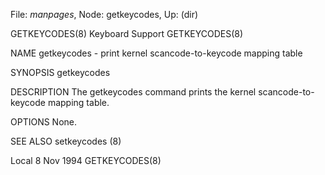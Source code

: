 File: *manpages*,  Node: getkeycodes,  Up: (dir)

GETKEYCODES(8)                 Keyboard Support                 GETKEYCODES(8)



NAME
       getkeycodes - print kernel scancode-to-keycode mapping table

SYNOPSIS
       getkeycodes

DESCRIPTION
       The  getkeycodes  command prints the kernel scancode-to-keycode mapping
       table.

OPTIONS
       None.

SEE ALSO
       setkeycodes (8)





Local                             8 Nov 1994                    GETKEYCODES(8)
